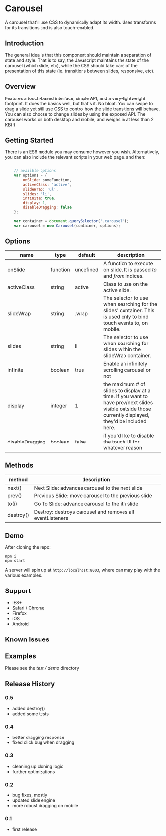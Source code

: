 # Carousel

A carousel that'll use CSS to dynamically adapt its width. Uses transforms for its transitions and is also touch-enabled.

## Introduction

The general idea is that this component should maintain a separation of state and style. That is to say, the Javascript maintains the state of the carousel (which slide, etc), while the CSS should take care of the presentation of this state (ie. transitions between slides, responsive, etc).

## Overview

Features a touch-based interface, simple API, and a very-lightweight footprint. It does the basics well, but that's it. No bloat.
You can swipe to drag a slide yet still use CSS to control how the slide transitions will behave. You can also choose to change slides by
using the exposed API. The carousel works on both desktop and mobile, and weighs in at less than 2 KB(!)

## Getting Started
There is an ES6 module you may consume however you wish. Alternatively, you can also include the relevant scripts in your web page, and then:

```javascript

	// availble options
	var options = {
		onSlide: someFunction,
		activeClass: 'active',
		slideWrap: 'ul',
		slides: 'li',
		infinite: true,
		display: 1,
		disableDragging: false
	};

	var container = document.querySelector('.carousel');
	var carousel = new Carousel(container, options);

```


## Options

| name			| type		| default	| description |
| ------------- | --------- | --------- | ----------- |
| onSlide		| function	| undefined	| A function to execute on slide. It is passed _to_ and _from_ indices. |
| activeClass 	| string	| active	| Class to use on the active slide. |
| slideWrap		| string	| .wrap		| The selector to use when searching for the slides' container. This is used only to bind touch events to, on mobile. |
| slides		| string	| li		| The selector to use when searching for slides within the slideWrap container. |
| infinite		| boolean	| true		| Enable an infinitely scrolling carousel or not |
| display		| integer	| 1			| the maximum # of slides to display at a time. If you want to have prev/next slides visible outside those currently displayed, they'd be included here. |
| disableDragging |	boolean	| false		| if you'd like to disable the touch UI for whatever reason |

## Methods

| method | description |
| ------ | ----------- |
| next() | Next Slide: advances carousel to the next slide |
| prev() | Previous Slide: move carousel to the previous slide |
| to(i)	 | Go To Slide: advance carousel to the ith slide |
| destroy() | Destroy: destroys carousel and removes all eventListeners |

## Demo

After cloning the repo:
```
npm i
npm start
```

A server will spin up at ```http://localhost:8003```, where can may play with the various examples.

## Support
* IE8+
* Safari / Chrome
* Firefox
* iOS
* Android

## Known Issues

## Examples

Please see the _test / demo_ directory

## Release History

### 0.5
* added destroy()
* added some tests

### 0.4
* better dragging response
* fixed click bug when dragging

### 0.3
* cleaning up cloning logic
* further optimizations

### 0.2
* bug fixes, mostly
* updated slide engine
* more robust dragging on mobile

### 0.1
* first release
